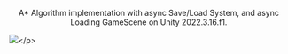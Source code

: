 <p align="center">A* Algorithm implementation with async Save/Load System, and async Loading GameScene on Unity 2022.3.16.f1.

![](https://github.com/DXBoom/Project_RTS/blob/main/2024-01-13%2010-37-57%20(online-video-cutter.com).gif)</p>
